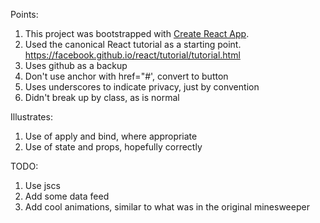 Points:
 1. This project was bootstrapped with [Create React App](https://github.com/facebookincubator/create-react-app).
 1. Used the canonical React tutorial as a starting point. https://facebook.github.io/react/tutorial/tutorial.html
 1. Uses github as a backup
 1. Don't use anchor with href="#', convert to button
 1. Uses underscores to indicate privacy, just by convention
 1. Didn't break up by class, as is normal
 
Illustrates:
 1. Use of apply and bind, where appropriate
 1. Use of state and props, hopefully correctly
 
TODO:
 1. Use jscs
 1. Add some data feed
 1. Add cool animations, similar to what was in the original minesweeper